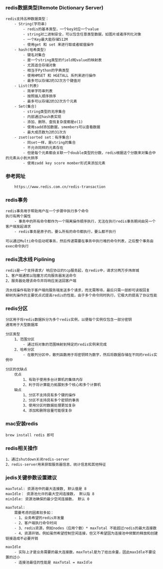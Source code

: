 ### redis数据类型(Remote Dictionary Server)
    redis支持五种数据类型：
        - String(字符串)
            - redis的基本类型，一个key对应一个value
            - string对二进制安全，可以包含任意类型数据，如图片或者序列化对象
            - 一个Key最大能存储512M
            - 使用get 和 set 来进行取或者赋值操作
        - hash(哈希类型)
            - 键名对集合
            - 是一个string类型的field和value的映射表
            - 尤其适合存储对象
            - 相当于Python的字典类型
            - 使用HMSET 和 HGETALL 系列来进行操作
            - 最多可以存储2的32次方个键值对
        - List(列表)
            - 简单字符串列表
            - 按照插入顺序排序
            - 最多可以存储2的32次方个元素
        - Set(集合)
            - string类型的无序集合
            - 内部通过hash表实现
            - 添加、删除、查找复杂度都是o(1)
            - 使用sadd添加数据，smembers可以查看数据
            - 最大成员数为2的31次方
        - zset(sorted set：有序集合)
            - 同set一样，是string的集合
            - 不允许同样的元素存在
            - 但是每个元素都会关联一个double类型的分数，redis根据这个分数来对集合中的元素从小到大排序
            - 使用zadd key score momber形式来添加元素
  
### 参考网址
        https://www.redis.com.cn/redis-transaction

### redis事务
    redis事务用于帮助用户在一个步骤中执行多个命令
    执行有两个属性
        - 事务中的所有命令都作为一个隔离操作顺序执行，无法在执行redis事务期间由另一个客户端发起请求
        - redis事务是原子的，要么所有的命令都执行，要么都不执行
    
    可以通过Multi命令启动呢事务，然后传递需要在事务中执行难的命令列表，之后整个事务由exec命令执行

### redis流水线 Piplining
    redis是一个支持请求/ 响应协议的tcp服务起，在redis中，请求分两万步炜岸城
    1、客户端通常以阻塞方式向服务器发送命令
    2、服务器处理该命令并将响应发送回客户端

    流水线操作有助于客户端向服务端发送多个请求，而无需等待，最后只需一部即可读取回复
    柳树先操作的主要优点式提高redis的性能，由于多个命令同时执行，它极大的提高了协议性能

### redis分区
    分区用于将redis数据拆分为多个redis实例，以便每个实例仅包含一部分密钥
    通常用于大型数据库

    分区类型
        1、范围分区
            - 通过将对象的范围映射到特定的redis实例来完成
        2、哈希分区
            - 在散列分区中，散列函数用于将密钥转为数字，然后将数据存储在不同的redis实例中

    分区的优缺点
        优点
            1、有助于使用多台计算机的集体内存
            2、利于将计算能力拓展到多个核心和多个计算机
        缺点
            1、分区不支持具有多个键的操作
            2、分区不支持具有多个密钥的事务
            3、使用分区时数据处理更加复杂
            4、添加和删除容量可能很复杂
  
### mac安装redis
    brew install redis 即可

### redis相关操作
    1、通过shutdown关闭redis-server
    2、redis-server用来获取服务器信息、统计信息和其他特征

### jedis关键参数设置建议
    maxTotal: 资源池中的最大连接数, 默认值是 8 
    maxIdle： 资源池允许的最大空闲连接数， 默认指 8
    minIdle: 资源池确保的最少空闲连接数， 默认 0

    maxTotal:
        需要考虑的因素较多如：
        - 1、业务希望的redis并发量
        - 2、客户端执行命令时间
        - 3、redis资源，例如nodes（应用个数）* maxTotal 不能超过redis的最大连接数
        - 4、资源开销，例如虽然希望控制空闲连接，但又不希望因为连接池中频繁的释放和创建链接造成不必要开销
  
    maxIdle
        - 实际上才是业务需要的最大连接数，maxTotal是为了给出余量，因此maxIdle不要设置的过小
        - 连接池最佳的性能是 maxTotal = maxIdle



